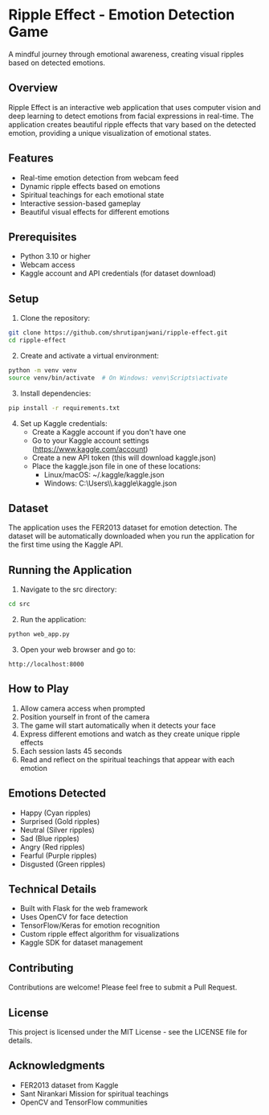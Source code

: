 # Ripple Effect - Emotion Detection Game

A mindful journey through emotional awareness, creating visual ripples based on detected emotions.

## Overview

Ripple Effect is an interactive web application that uses computer vision and deep learning to detect emotions from facial expressions in real-time. The application creates beautiful ripple effects that vary based on the detected emotion, providing a unique visualization of emotional states.

## Features

- Real-time emotion detection from webcam feed
- Dynamic ripple effects based on emotions
- Spiritual teachings for each emotional state
- Interactive session-based gameplay
- Beautiful visual effects for different emotions

## Prerequisites

- Python 3.10 or higher
- Webcam access
- Kaggle account and API credentials (for dataset download)

## Setup

1. Clone the repository:

```bash
git clone https://github.com/shrutipanjwani/ripple-effect.git
cd ripple-effect
```

2. Create and activate a virtual environment:

```bash
python -m venv venv
source venv/bin/activate  # On Windows: venv\Scripts\activate
```

3. Install dependencies:

```bash
pip install -r requirements.txt
```

4. Set up Kaggle credentials:
   - Create a Kaggle account if you don't have one
   - Go to your Kaggle account settings (https://www.kaggle.com/account)
   - Create a new API token (this will download kaggle.json)
   - Place the kaggle.json file in one of these locations:
     - Linux/macOS: ~/.kaggle/kaggle.json
     - Windows: C:\\Users\\<Windows-username>\\.kaggle\\kaggle.json

## Dataset

The application uses the FER2013 dataset for emotion detection. The dataset will be automatically downloaded when you run the application for the first time using the Kaggle API.

## Running the Application

1. Navigate to the src directory:

```bash
cd src
```

2. Run the application:

```bash
python web_app.py
```

3. Open your web browser and go to:

```
http://localhost:8000
```

## How to Play

1. Allow camera access when prompted
2. Position yourself in front of the camera
3. The game will start automatically when it detects your face
4. Express different emotions and watch as they create unique ripple effects
5. Each session lasts 45 seconds
6. Read and reflect on the spiritual teachings that appear with each emotion

## Emotions Detected

- Happy (Cyan ripples)
- Surprised (Gold ripples)
- Neutral (Silver ripples)
- Sad (Blue ripples)
- Angry (Red ripples)
- Fearful (Purple ripples)
- Disgusted (Green ripples)

## Technical Details

- Built with Flask for the web framework
- Uses OpenCV for face detection
- TensorFlow/Keras for emotion recognition
- Custom ripple effect algorithm for visualizations
- Kaggle SDK for dataset management

## Contributing

Contributions are welcome! Please feel free to submit a Pull Request.

## License

This project is licensed under the MIT License - see the LICENSE file for details.

## Acknowledgments

- FER2013 dataset from Kaggle
- Sant Nirankari Mission for spiritual teachings
- OpenCV and TensorFlow communities

